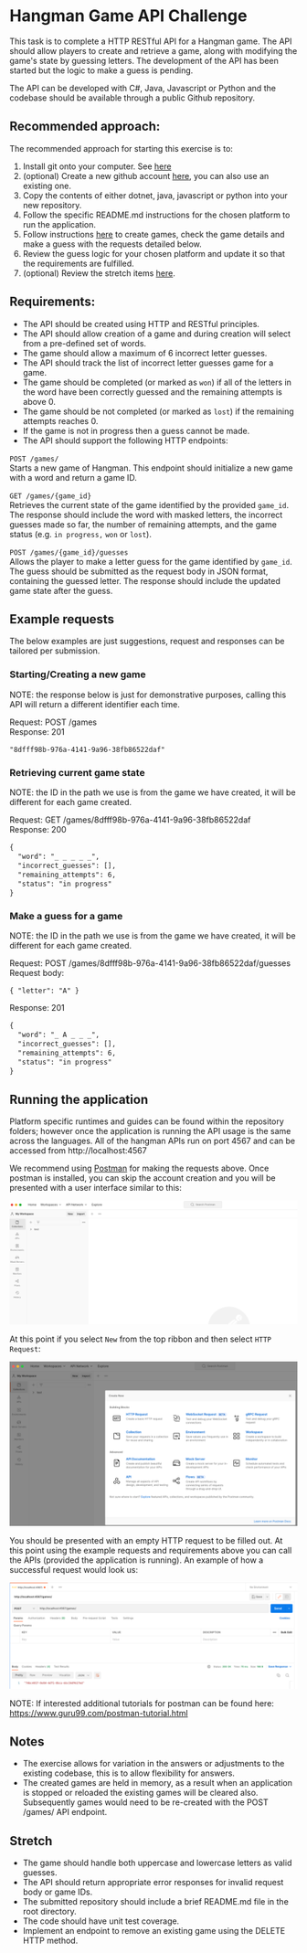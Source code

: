 # Hangman Game API Challenge 

This task is to complete a HTTP RESTful API for a Hangman game. The API should allow players to create and retrieve a game, along with modifying the game's state by guessing letters. The development of the API has been started but the logic to make a guess is pending.
 
The API can be developed with C#, Java, Javascript or Python and the codebase should be available through a public Github repository.

## Recommended approach:

The recommended approach for starting this exercise is to:
1. Install git onto your computer. See [here](https://git-scm.com/book/en/v2/Getting-Started-Installing-Git) 
2. (optional) Create a new github account [here](https://github.com/join), you can also use an existing one. 
3. Copy the contents of either dotnet, java, javascript or python into your new repository.
4. Follow the specific README.md instructions for the chosen platform to run the application.
5. Follow instructions [here](#Running-the-application) to create games, check the game details and make a guess with the requests detailed below.
6. Review the guess logic for your chosen platform and update it so that the requirements are fulfilled.
7. (optional) Review the stretch items [here](#Stretch).
 
## Requirements:
- The API should be created using HTTP and RESTful principles.
- The API should allow creation of a game and during creation will select from a pre-defined set of words.
- The game should allow a maximum of 6 incorrect letter guesses.
- The API should track the list of incorrect letter guesses game for a game.
- The game should be completed (or marked as `won`) if all of the letters in the word have been correctly guessed and the remaining attempts is above 0.
- The game should be not completed (or marked as `lost`) if the remaining attempts reaches 0.
- If the game is not in progress then a guess cannot be made.
- The API should support the following HTTP endpoints:
 
`POST /games/`  
Starts a new game of Hangman. This endpoint should initialize a new game with a word and return a game ID.

`GET /games/{game_id}`  
Retrieves the current state of the game identified by the provided `game_id`. The response should include the word with masked letters, the incorrect guesses made so far, the number of remaining attempts, and the game status (e.g. `in progress,` `won` or `lost`).

`POST /games/{game_id}/guesses`  
Allows the player to make a letter guess for the game identified by `game_id`. The guess should be submitted as the request body in JSON format, containing the guessed letter. The response should include the updated game state after the guess.

## Example requests

The below examples are just suggestions, request and responses can be tailored per submission.
 
### Starting/Creating a new game
 
NOTE: the response below is just for demonstrative purposes, calling this API will return a different identifier each time.

Request: POST /games  
Response: 201  
```
"8dfff98b-976a-4141-9a96-38fb86522daf"
```

### Retrieving current game state

NOTE: the ID in the path we use is from the game we have created, it will be different for each game created.  

Request: GET /games/8dfff98b-976a-4141-9a96-38fb86522daf  
Response: 200  
```
{
  "word": "_ _ _ _ _",
  "incorrect_guesses": [],
  "remaining_attempts": 6,
  "status": "in progress"
}
```

### Make a guess for a game

NOTE: the ID in the path we use is from the game we have created, it will be different for each game created.  

Request: POST /games/8dfff98b-976a-4141-9a96-38fb86522daf/guesses  
Request body:  
```
{ "letter": "A" }  
```
Response: 201   
```
{
  "word": "_ A _ _ _",
  "incorrect_guesses": [],
  "remaining_attempts": 6,
  "status": "in progress"
}
```

## Running the application

Platform specific runtimes and guides can be found within the repository folders; however once the application is running the API usage is the same across the languages. All of the hangman APIs run on port 4567 and can be accessed from http://localhost:4567

We recommend using [Postman](https://www.postman.com/downloads/?utm_source=postman-home) for making the requests above. Once postman is installed, you can skip the account creation and you will be presented with a user interface similar to this:

![postman_home.png](/images/postman_home.png)

At this point if you select `New` from the top ribbon and then select `HTTP Request`:

![postman_new_http.png](/images/postman_new_http.png)

You should be presented with an empty HTTP request to be filled out. At this point using the example requests and requirements above you can call the APIs (provided the application is running). An example of how a successful request would look us:

![postman_example_request.png](/images/postman_example_request.png)

NOTE: If interested additional tutorials for postman can be found here: https://www.guru99.com/postman-tutorial.html

## Notes 
- The exercise allows for variation in the answers or adjustments to the existing codebase, this is to allow flexibility for answers.
- The created games are held in memory, as a result when an application is stopped or reloaded the existing games will be cleared also. Subsequently games would need to be re-created with the POST /games/ API endpoint.

## Stretch
- The game should handle both uppercase and lowercase letters as valid guesses.
- The API should return appropriate error responses for invalid request body or game IDs.
- The submitted repository should include a brief README.md file in the root directory.
- The code should have unit test coverage.
- Implement an endpoint to remove an existing game using the DELETE HTTP method.
